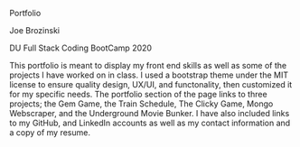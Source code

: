 Portfolio

Joe Brozinski

DU Full Stack Coding BootCamp 2020


This portfolio is meant to display my front end skills as well as some of the projects I have worked on in class. I used a bootstrap theme under the MIT license to ensure quality design, UX/UI, and functonality, then customized it for my specific needs. The portfolio section of the page links to three projects; the Gem Game, the Train Schedule, The Clicky Game, Mongo Webscraper, and the  Underground Movie Bunker. I have also included links to my GitHub, and LinkedIn accounts as well as my contact information and a copy of my resume.